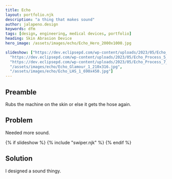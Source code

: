 ```yaml
---
title: Echo
layout: portfolio.njk
description: "a thing that makes sound"
author: jalapeno.design
keywords: dfm
tags: [design, engineering, medical devices, portfolio]
heading: Skin Abrasion Device
hero_image: /assets/images/echo/Echo_Hero_2000x1000.jpg

slideshow: ["https://dev.eclipsepd.com/wp-content/uploads/2023/05/Echo_LHS_1_690x450.jpg" , 
  "https://dev.eclipsepd.com/wp-content/uploads/2023/05/Echo_Process_5_450x355.jpg",
  "https://dev.eclipsepd.com/wp-content/uploads/2023/05/Echo_Process_7_450x355.jpg",
  "/assets/images/echo/Echo_Glamour_1_210x316.jpg",
  "/assets/images/echo/Echo_LHS_1_690x450.jpg"]
---
```


## Preamble

Rubs the machine on the skin or else it gets the hose again.

## Problem

Needed more sound.

{% if slideshow %}
{% include "swiper.njk" %}
{% endif %}

## Solution

I designed a sound thingy.

